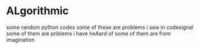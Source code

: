 # ALgorithmic
some random python codes
some of these are problems i saw in codesignal
some of them are priblems i have heAard of
some of them are from imagination
